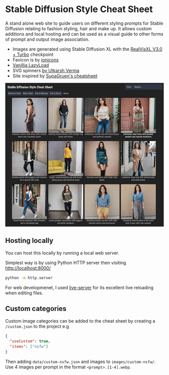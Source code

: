 # Stable Diffusion Style Cheat Sheet

A stand alone web site to guide users on different styling prompts for Stable Diffusion relating to fashion styling, hair and make up. It allows custom additions and local hosting and can be used as a visual guide to other forms of prompt and output image association.

- Images are generated using Stable Diffusion XL with the [RealVisXL V3.0 + Turbo](https://civitai.com/models/139562/realvisxl-v30-turbo) checkpoint
- Favicon is by [ionicons](https://github.com/ionic-team/ionicons)
- [Vanillia LazyLoad](https://github.com/verlok/vanilla-lazyload)
- SVG spinners [by Utkarsh Verma](https://github.com/n3r4zzurr0/svg-spinners)
- Site inspired by [SupaGruen's cheatsheet](https://supagruen.github.io/StableDiffusion-CheatSheet/)

![Screenshot](images/screenshot.jpg)

## Hosting locally

You can host this locally by running a local web server.

Simplest way is by using Python HTTP server then visiting <http://localhost:8000/>

```bash
python -m http.server
```

For web developmenet, I used [live-server](https://github.com/tapio/live-server) for its excellent live reloading when editing files.

## Custom categories

Custom image categories can be added to the cheat sheet by creating a `/custom.json` to the project e.g

```json
{
  "useCustom": true,
  "items": ["nsfw"]
}
```

Then adding `data/custom-nsfw.json` and images to `images/custom-nsfw/`. Use 4 images per prompt in the format `<prompt>.[1-4].webp`.
